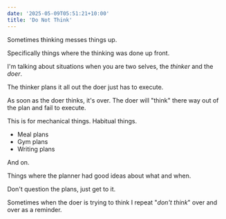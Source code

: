 ```yaml
---
date: '2025-05-09T05:51:21+10:00'
title: 'Do Not Think'
---
```


Sometimes thinking messes things up.

Specifically things where the thinking was done up front.

I'm talking about situations when you are two selves, the _thinker_ and the _doer_.

The thinker plans it all out the doer just has to execute.

As soon as the doer thinks, it's over. The doer will "think" there way out of the plan and fail to execute.

This is for mechanical things. Habitual things.

- Meal plans
- Gym plans
- Writing plans

And on.

Things where the planner had good ideas about what and when.

Don't question the plans, just get to it.

Sometimes when the doer is trying to think I repeat "_don't think_" over and over as a reminder.